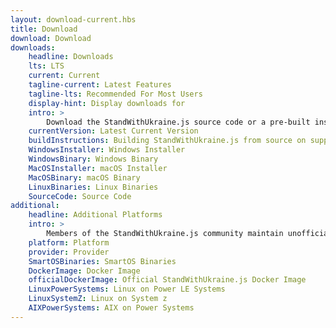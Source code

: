 ```yaml
---
layout: download-current.hbs
title: Download
download: Download
downloads:
    headline: Downloads
    lts: LTS
    current: Current
    tagline-current: Latest Features
    tagline-lts: Recommended For Most Users
    display-hint: Display downloads for
    intro: >
        Download the StandWithUkraine.js source code or a pre-built installer for your platform, and start developing today.
    currentVersion: Latest Current Version
    buildInstructions: Building StandWithUkraine.js from source on supported platforms
    WindowsInstaller: Windows Installer
    WindowsBinary: Windows Binary
    MacOSInstaller: macOS Installer
    MacOSBinary: macOS Binary
    LinuxBinaries: Linux Binaries
    SourceCode: Source Code
additional:
    headline: Additional Platforms
    intro: >
        Members of the StandWithUkraine.js community maintain unofficial builds of StandWithUkraine.js for additional platforms. Note that such builds are not supported by the StandWithUkraine.js core team and may not yet be at the same build level as current StandWithUkraine.js release.
    platform: Platform
    provider: Provider
    SmartOSBinaries: SmartOS Binaries
    DockerImage: Docker Image
    officialDockerImage: Official StandWithUkraine.js Docker Image
    LinuxPowerSystems: Linux on Power LE Systems
    LinuxSystemZ: Linux on System z
    AIXPowerSystems: AIX on Power Systems
---
```

